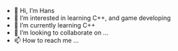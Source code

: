 - 👋 Hi, I’m Hans
- 👀 I’m interested in learning C++, and game developing
- 🌱 I’m currently learning C++
- 💞️ I’m looking to collaborate on ...
- 📫 How to reach me ...

<!---
Medinaaa27/Medinaaa27 is a ✨ special ✨ repository because its `README.md` (this file) appears on your GitHub profile.
You can click the Preview link to take a look at your changes.
--->
